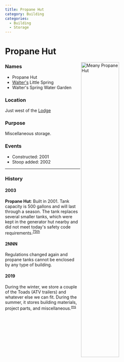 ```yaml
---
title: Propane Hut
category: Building
categories:
  - Building
  - Storage
---
```

# Propane Hut
<img src="https://raw.githubusercontent.com/MeanyLodge/meanylodge.github.com/assets/img/2020-Propane-Hut.jpeg" alt="Meany Propane Hut" align="right" style="width: 50%;">

### Names
- Propane Hut
- [Walter's](/Person/Walter-Little) Little Spring
- Walter's Spring Water Garden

### Location
Just west of the [Lodge](/Lodge)

### Purpose
Miscellaneous storage.

### Events
- Constructed: 2001
- Stoop added: 2002

---
### History

#### 2003

**Propane Hut**: Built in 2001. Tank capacity is 500 gallons and will last through a season. The tank replaces several smaller tanks, which were kept in the generator hut nearby and did not meet today's safety code requirements.<sup>[75th][]</sup>

#### 2NNN

Regulations changed again and propane tanks cannot be enclosed by any type of building.

#### 2019

During the winter, we store a couple of the Toads (ATV trailers) and whatever else
we can fit. During the summer, it stores building materials, project parts,
and miscellaneous.<sup>[ms][]</sup>

[75th]: /Event/Anniversary#75th
[ms]: /Person/Matt-Simerson
